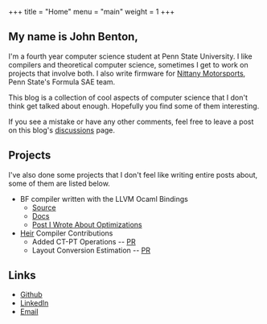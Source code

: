 +++
title = "Home"
menu = "main"
weight = 1
+++

## My name is John Benton,

I'm a fourth year computer science student at Penn State University. I like compilers and theoretical computer science, sometimes I get to work on projects that involve both. I also write firmware for [Nittany Motorsports](projects/fsae), Penn State's Formula SAE team.

This blog is a collection of cool aspects of computer science that I don't think get talked about enough. Hopefully you find some of them interesting.

If you see a mistake or have any other comments, feel free to leave a post on this blog's [discussions](https://github.com/johnbntn/johnbntn.github.io/discussions) page.

## Projects

I've also done some projects that I don't feel like writing entire posts about, some of them are listed below.

- BF compiler written with the LLVM Ocaml Bindings
    - [Source](https://github.com/johnbntn/bfvm)
    - [Docs](/bfvm/bfvm/index.html)
    - [Post I Wrote About Optimizations](/ocaml-llvm-pass)
- [Heir](https://github.com/google/heir) Compiler Contributions
    - Added CT-PT Operations -- [PR](https://github.com/google/heir/pull/1776)
    - Layout Conversion Estimation -- [PR](https://github.com/google/heir/pull/1967)

## Links

- [Github](https://github.com/johnbntn)
- [LinkedIn](https://www.linkedin.com/in/john-benton-012649215/)
- [Email](mailto:jbenton4494@gmail.com)
    